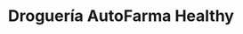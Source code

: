 ---
title: "Droguería AutoFarma Healthy"
url: /pereira/drogueria-autofarma-healthy/
shop: Drogerie
---